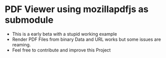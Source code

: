 # PDF Viewer using mozillapdfjs as submodule

- This is a early beta with a stupid working example
- Render PDF Files from binary Data and URL works but some issues are reaming.
- Feel free to contribute and improve this Project
